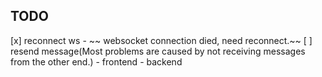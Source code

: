 ## TODO

[x] reconnect ws
    - ~~ websocket connection died, need reconnect.~~
[ ] resend message(Most problems are caused by not receiving messages from the other end.)
    - frontend
    - backend
